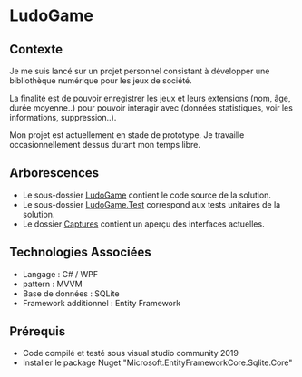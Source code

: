 # LudoGame

## Contexte

Je me suis lancé sur un projet personnel consistant à développer une bibliothèque
numérique pour les jeux de société. 

La finalité est de pouvoir enregistrer les jeux et leurs extensions (nom, âge, durée moyenne..)
pour pouvoir interagir avec (données statistiques, voir les informations, suppression..). 

Mon projet est actuellement en stade de prototype. Je travaille occasionnellement dessus durant mon temps libre.


## Arborescences

- Le sous-dossier [LudoGame](./LudoGame) contient le code source de la solution.
- Le sous-dossier [LudoGame.Test](./LudoGame.Test) correspond aux tests unitaires de la solution.
- Le dossier [Captures](./Captures) contient un aperçu des interfaces actuelles.

## Technologies Associées 
- Langage : C# / WPF
- pattern : MVVM
- Base de données : SQLite
- Framework additionnel : Entity Framework 
 
## Prérequis

- Code compilé et testé sous visual studio community 2019
- Installer le package Nuget "Microsoft.EntityFrameworkCore.Sqlite.Core"
